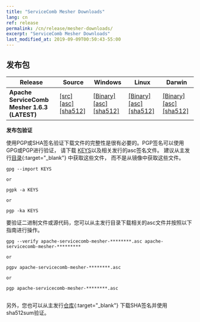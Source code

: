 ```yaml
---
title: "ServiceComb Mesher Downloads"
lang: cn
ref: release
permalink: /cn/release/mesher-downloads/
excerpt: "ServiceComb Mesher Downloads"
last_modified_at: 2019-09-09T00:50:43-55:00
---
```


## 发布包


| Release           |         Source            |           Windows         |           Linux           |           Darwin          |          
| ---------------------- | --------------------------------- | --------------------------------- | --------------------------------- | --------------------------------- |
| **Apache ServiceComb Mesher 1.6.3 (LATEST)**    |[[src]](https://apache.org/dyn/closer.cgi/servicecomb/servicecomb-mesher/1.6.3/apache-servicecomb-mesher-1.6.3-src.tar.gz) [[asc]](https://www.apache.org/dist/servicecomb/servicecomb-mesher/1.6.3/apache-servicecomb-mesher-1.6.3-src.tar.gz.asc) [[sha512]](https://www.apache.org/dist/servicecomb/servicecomb-mesher/1.6.3/apache-servicecomb-mesher-1.6.3-src.tar.gz.sha512)     | [[Binary]](https://apache.org/dyn/closer.cgi/servicecomb/servicecomb-mesher/1.6.3/apache-servicecomb-mesher-1.6.3-windows-amd64.tar.gz) [[asc]](https://www.apache.org/dist/servicecomb/servicecomb-mesher/1.6.3/apache-servicecomb-mesher-1.6.3-windows-amd64.tar.gz.asc) [[sha512]](https://www.apache.org/dist/servicecomb/servicecomb-mesher/1.6.3/apache-servicecomb-mesher-1.6.3-windows-amd64.tar.gz.sha512)| [[Binary]](https://apache.org/dyn/closer.cgi/servicecomb/servicecomb-mesher/1.6.3/apache-servicecomb-mesher-1.6.3-linux-amd64.tar.gz) [[asc]](https://www.apache.org/dist/servicecomb/servicecomb-mesher/1.6.3/apache-servicecomb-mesher-1.6.3-linux-amd64.tar.gz.asc) [[sha512]](https://www.apache.org/dist/servicecomb/servicecomb-mesher/1.6.3/apache-servicecomb-mesher-1.6.3-linux-amd64.tar.gz.sha512)|[[Binary]](https://apache.org/dyn/closer.cgi/servicecomb/servicecomb-mesher/1.6.3/apache-servicecomb-mesher-1.6.3-darwin-amd64.tar.gz) [[asc]](https://www.apache.org/dist/servicecomb/servicecomb-mesher/1.6.3/apache-servicecomb-mesher-1.6.3-darwin-amd64.tar.gz.asc) [[sha512]](https://www.apache.org/dist/servicecomb/servicecomb-mesher/1.6.3/apache-servicecomb-mesher-1.6.3-darwin-amd64.tar.gz.sha512) | 

**发布包验证**

使用PGP或SHA签名验证下载文件的完整性是很有必要的。PGP签名可以使用GPG或PGP进行验证，
请下载 [KEYS](https://www.apache.org/dist/servicecomb/KEYS)以及相关发行的asc签名文件。
建议从主发行[目录](https://www.apache.org/dist/servicecomb/servicecomb-mesher/){:target="_blank"} 中获取这些文件，
而不是从镜像中获取这些文件。
 ```
 gpg --import KEYS

 or

 pgpk -a KEYS

 or

 pgp -ka KEYS

```

要验证二进制文件或源代码，您可以从主发行目录下载相关的asc文件并按照以下指南进行操作。
```
gpg --verify apache-servicecomb-mesher-********.asc apache-servicecomb-mesher-*********

or

pgpv apache-servicecomb-mesher-********.asc

or

pgp apache-servicecomb-mesher-********.asc


```

另外，您也可以从主发行[仓库](https://www.apache.org/dist/servicecomb/servicecomb-mesher/){:target="_blank"} 下载SHA签名并使用sha512sum验证。
